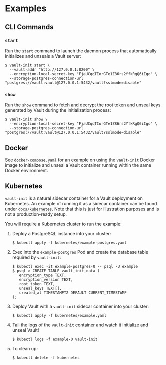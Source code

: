 # Examples

## CLI Commands

### `start`

Run the `start` command to launch the daemon process that automatically initializes and unseals a Vault server:

```shell
$ vault-init start \
  --vault-addr "http://127.0.0.1:8200" \
  --encryption-local-secret-key "FjaUCqqTIorGTe1Z86rs2YfkRgQ6iIgo" \
  --storage-postgres-connection-url "postgres://vault:vault@127.0.0.1:5432/vault?sslmode=disable"
```

### `show`

Run the `show` command to fetch and decrypt the root token and unseal keys generated by Vault during the initialization process:

```shell
$ vault-init show \
  --encryption-local-secret-key "FjaUCqqTIorGTe1Z86rs2YfkRgQ6iIgo" \
  --storage-postgres-connection-url "postgres://vault:vault@127.0.0.1:5432/vault?sslmode=disable"
```

## Docker

See [`docker-compose.yaml`](../docker-compose.yaml) for an example on using the `vault-init` Docker image to initialize and unseal a Vault container running within the same Docker environment.

## Kubernetes

`vault-init` is a natural sidecar container for a Vault deployment on Kubernetes. An example of running it as a sidecar container can be found under [`docs/kubernetes`](kubernetes). Note that this is just for illustration purposes and is not a production-ready setup.

You will require a Kubernetes cluster to run the example:

1. Deploy a PostgreSQL instance into your cluster:

   ```shell
   $ kubectl apply -f kubernetes/example-postgres.yaml
   ```

2. Exec into the `example-postgres` Pod and create the database table required by `vault-init`:

   ```shell
   $ kubectl exec -it example-postgres-0 -- psql -U example
   $ psql > CREATE TABLE vault_init_data (
      encryption_type TEXT,
      encryption_version TEXT,
      root_token TEXT,
      unseal_keys TEXT[],
      created_at TIMESTAMPTZ DEFAULT CURRENT_TIMESTAMP
   );
   ```

3. Deploy Vault with a `vault-init` sidecar container into your cluster:

   ```shell
   $ kubectl apply -f kubernetes/example.yaml
   ```

4. Tail the logs of the `vault-init` container and watch it initialize and unseal Vault!

   ```shell
   $ kubectl logs -f example-0 vault-init
   ```

5. To clean up:

   ```shell
   $ kubectl delete -f kubernetes
   ```
